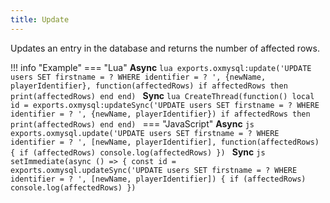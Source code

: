 ```yaml
---
title: Update
---
```

Updates an entry in the database and returns the number of affected rows.

!!! info "Example"
	=== "Lua"
		**Async**
		```lua
		exports.oxmysql:update('UPDATE users SET firstname = ? WHERE identifier = ? ', {newName, playerIdentifier}, function(affectedRows)
			if affectedRows then
				print(affectedRows)
			end
		end)
		```
		**Sync**
		```lua
		CreateThread(function()
			local id = exports.oxmysql:updateSync('UPDATE users SET firstname = ? WHERE identifier = ? ', {newName, playerIdentifier})
			if affectedRows then
				print(affectedRows)
			end
		end)
		```
	=== "JavaScript"
		**Async**
		```js
		exports.oxmysql.update('UPDATE users SET firstname = ? WHERE identifier = ? ', [newName, playerIdentifier], function(affectedRows) {
		  if (affectedRows)
		    console.log(affectedRows)
		})
		```
		**Sync**
		```js
		setImmediate(async () => {
		  const id = exports.oxmysql.updateSync('UPDATE users SET firstname = ? WHERE identifier = ? ', [newName, playerIdentifier]) {
		  if (affectedRows)
		    console.log(affectedRows)
		})
		```